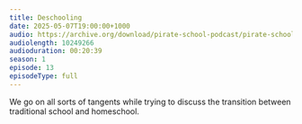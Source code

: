 ```yaml
---
title: Deschooling
date: 2025-05-07T19:00:00+1000
audio: https://archive.org/download/pirate-school-podcast/pirate-school-13.mp3
audiolength: 10249266
audioduration: 00:20:39
season: 1
episode: 13
episodeType: full
---
```


We go on all sorts of tangents while trying to discuss the transition between traditional school and homeschool.